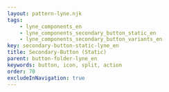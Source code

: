 ```yaml
---
layout: pattern-lyne.njk
tags: 
    - lyne_components_en
    - lyne_components_secondary_button_static_en
    - lyne_components_secondary_button_variants_en
key: secondary-button-static-lyne_en
title: Secondary-Button (Static)
parent: button-folder-lyne_en
keywords: button, icon, split, action
order: 70
excludeInNavigation: true
---
```

